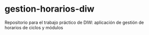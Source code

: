 # gestion-horarios-diw
Repositorio para el trabajo práctico de DIW: aplicación de gestión de horarios de ciclos y módulos
